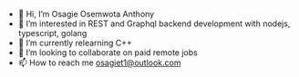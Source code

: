 - 👋 Hi, I’m Osagie Osemwota Anthony
- 👀 I’m interested in REST and Graphql backend development with nodejs, typescript, golang
- 🌱 I’m currently relearning C++
- 💞️ I’m looking to collaborate on paid remote jobs
- 📫 How to reach me osagiet1@outlook.com

<!---
greyhands2/greyhands2 is a ✨ special ✨ repository because its `README.md` (this file) appears on your GitHub profile.
You can click the Preview link to take a look at your changes.
--->
